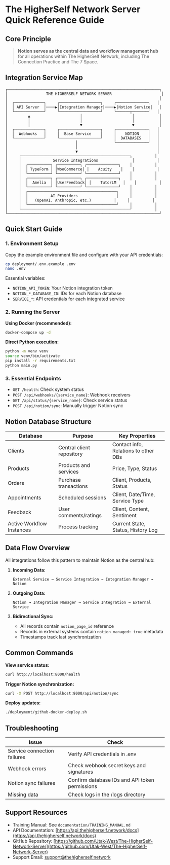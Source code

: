 # The HigherSelf Network Server Quick Reference Guide

## Core Principle

> **Notion serves as the central data and workflow management hub** for all operations within The HigherSelf Network, including The Connection Practice and The 7 Space.

## Integration Service Map

```
┌───────────────────────────────────────────────────────────────────┐
│                 THE HIGHERSELF NETWORK SERVER                      │
│                                                                   │
│  ┌─────────────┐     ┌──────────────────┐     ┌──────────────┐   │
│  │ API Server  │────▶│Integration Manager│────▶│Notion Service│   │
│  └─────────────┘     └──────────────────┘     └──────┬───────┘   │
│         ▲                      │                      │           │
│         │                      │                      │           │
│         │                      ▼                      ▼           │
│  ┌─────────────┐     ┌──────────────────┐     ┌──────────────┐   │
│  │  Webhooks   │     │  Base Service    │     │    NOTION    │   │
│  └─────────────┘     └──────────────────┘     │  DATABASES   │   │
│                              │                └──────────────┘   │
│                              │                                   │
│                              ▼                                   │
│     ┌────────────────────────────────────────────────┐          │
│     │              Service Integrations               │          │
│     │  ┌──────────┐ ┌──────────┐ ┌──────────────┐    │          │
│     │  │ TypeForm │ │WooCommerce│ │    Acuity    │    │          │
│     │  └──────────┘ └──────────┘ └──────────────┘    │          │
│     │  ┌──────────┐ ┌──────────┐ ┌──────────────┐    │          │
│     │  │  Amelia  │ │UserFeedback│ │    TutorLM   │    │          │
│     │  └──────────┘ └──────────┘ └──────────────┘    │          │
│     │  ┌───────────────────────────────────────┐     │          │
│     │  │          AI Providers                 │     │          │
│     │  │   (OpenAI, Anthropic, etc.)          │     │          │
│     │  └───────────────────────────────────────┘     │          │
│     └────────────────────────────────────────────────┘          │
└───────────────────────────────────────────────────────────────────┘
```

## Quick Start Guide

### 1. Environment Setup

Copy the example environment file and configure with your API credentials:

```bash
cp deployment/.env.example .env
nano .env
```

Essential variables:
- `NOTION_API_TOKEN`: Your Notion integration token
- `NOTION_*_DATABASE_ID`: IDs for each Notion database
- `SERVICE_*`: API credentials for each integrated service

### 2. Running the Server

**Using Docker (recommended):**
```bash
docker-compose up -d
```

**Direct Python execution:**
```bash
python -m venv venv
source venv/bin/activate
pip install -r requirements.txt
python main.py
```

### 3. Essential Endpoints

- `GET /health`: Check system status
- `POST /api/webhooks/{service_name}`: Webhook receivers
- `GET /api/status/{service_name}`: Check service status
- `POST /api/notion/sync`: Manually trigger Notion sync

## Notion Database Structure

| Database | Purpose | Key Properties |
|----------|---------|---------------|
| Clients | Central client repository | Contact info, Relations to other DBs |
| Products | Products and services | Price, Type, Status |
| Orders | Purchase transactions | Client, Products, Status |
| Appointments | Scheduled sessions | Client, Date/Time, Service Type |
| Feedback | User comments/ratings | Client, Content, Sentiment |
| Active Workflow Instances | Process tracking | Current State, Status, History Log |

## Data Flow Overview

All integrations follow this pattern to maintain Notion as the central hub:

1. **Incoming Data:** 
   ```
   External Service → Service Integration → Integration Manager → Notion
   ```

2. **Outgoing Data:**
   ```
   Notion → Integration Manager → Service Integration → External Service
   ```

3. **Bidirectional Sync:**
   - All records contain `notion_page_id` reference
   - Records in external systems contain `notion_managed: true` metadata
   - Timestamps track last synchronization

## Common Commands

**View service status:**
```bash
curl http://localhost:8000/health
```

**Trigger Notion synchronization:**
```bash
curl -X POST http://localhost:8000/api/notion/sync
```

**Deploy updates:**
```bash
./deployment/github-docker-deploy.sh
```

## Troubleshooting

| Issue | Check |
|-------|-------|
| Service connection failures | Verify API credentials in .env |
| Webhook errors | Check webhook secret keys and signatures |
| Notion sync failures | Confirm database IDs and API token permissions |
| Missing data | Check logs in the /logs directory |

## Support Resources

- Training Manual: See `documentation/TRAINING_MANUAL.md`
- API Documentation: [https://api.thehigherself.network/docs](https://api.thehigherself.network/docs)
- GitHub Repository: [https://github.com/Utak-West/The-HigherSelf-Network-Server](https://github.com/Utak-West/The-HigherSelf-Network-Server)
- Support Email: [support@thehigherself.network](mailto:support@thehigherself.network)